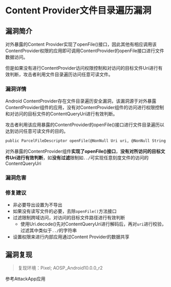 # Content Provider文件目录遍历漏洞

## 漏洞简介

对外暴露的Content Provider实现了openFile()接口，因此其他有相应调用该ContentProvider权限的应用即可调用ContentProvider的openFile接口进行文件数据访问。

但是如果没有进行ContentProvider访问权限控制和对访问的目标文件Uri进行有效判断，攻击者利用文件目录遍历访问任意可读文件。

### 漏洞详情

Android ContentProvider存在文件目录遍历安全漏洞，该漏洞源于对外暴露ContentProvider组件的应用，没有对ContentProvider组件的访问进行权限控制和对访问的目标文件的ContentQueryUri进行有效判断。

攻击者利用该应用暴露的ContentProvider的openFile()接口进行文件目录遍历以达到访问任意可读文件的目的。

```markdown
public ParcelFileDescriptor openFile(@NonNull Uri uri, @NonNull String mode)
```

对外暴露的ContentProvider组件**实现了openFile()接口**，**没有对所访问的目标文件Uri进行有效判断**，如**没有过滤**限制如`../`可实现任意刻度文件的访问的ContentQueryUri

### 漏洞危害

### 修复建议

-   非必要导出设置为不导出
-   如果没有读写文件的必要，去除`openFile()`方法接口
-   过滤限制跨域访问，对访问的目标文件路径进行有效判断
    -   使用Uri.decode()先对ContentQueryUri进行解码后，再对`uri`进行校验，过滤其中类似于`../`的字符串
-   设置权限来进行内部应用通过Content Provider的数据共享

## 漏洞复现

>   复现环境：Pixel; AOSP_Android10.0.0_r2

参考AttackApp应用
